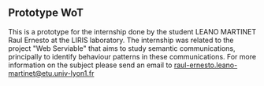 ## Prototype WoT

This is a prototype for the internship done by the student LEANO MARTINET Raul Ernesto at the LIRIS laboratory.
The internship was related to the project "Web Serviable" that aims to study semantic communications, principally to identify behaviour patterns in these communications.
For more information on the subject please send an email to raul-ernesto.leano-martinet@etu.univ-lyon1.fr